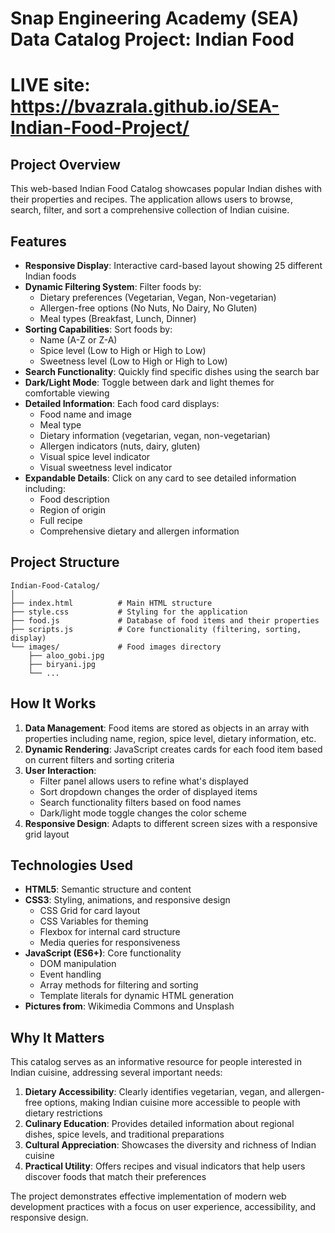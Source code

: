 # Snap Engineering Academy (SEA) Data Catalog Project: Indian Food
# LIVE site: https://bvazrala.github.io/SEA-Indian-Food-Project/

## Project Overview
This web-based Indian Food Catalog showcases popular Indian dishes with their properties and recipes. The application allows users to browse, search, filter, and sort a comprehensive collection of Indian cuisine.

## Features

- **Responsive Display**: Interactive card-based layout showing 25 different Indian foods
- **Dynamic Filtering System**: Filter foods by:
  - Dietary preferences (Vegetarian, Vegan, Non-vegetarian)
  - Allergen-free options (No Nuts, No Dairy, No Gluten)
  - Meal types (Breakfast, Lunch, Dinner)
- **Sorting Capabilities**: Sort foods by:
  - Name (A-Z or Z-A)
  - Spice level (Low to High or High to Low)
  - Sweetness level (Low to High or High to Low)
- **Search Functionality**: Quickly find specific dishes using the search bar
- **Dark/Light Mode**: Toggle between dark and light themes for comfortable viewing
- **Detailed Information**: Each food card displays:
  - Food name and image
  - Meal type
  - Dietary information (vegetarian, vegan, non-vegetarian)
  - Allergen indicators (nuts, dairy, gluten)
  - Visual spice level indicator
  - Visual sweetness level indicator
- **Expandable Details**: Click on any card to see detailed information including:
  - Food description
  - Region of origin
  - Full recipe
  - Comprehensive dietary and allergen information

## Project Structure

```
Indian-Food-Catalog/
│
├── index.html          # Main HTML structure
├── style.css           # Styling for the application
├── food.js             # Database of food items and their properties
├── scripts.js          # Core functionality (filtering, sorting, display)
└── images/             # Food images directory
    ├── aloo_gobi.jpg
    ├── biryani.jpg
    └── ...
```

## How It Works

1. **Data Management**: Food items are stored as objects in an array with properties including name, region, spice level, dietary information, etc.
2. **Dynamic Rendering**: JavaScript creates cards for each food item based on current filters and sorting criteria
3. **User Interaction**: 
   - Filter panel allows users to refine what's displayed
   - Sort dropdown changes the order of displayed items
   - Search functionality filters based on food names
   - Dark/light mode toggle changes the color scheme
4. **Responsive Design**: Adapts to different screen sizes with a responsive grid layout

## Technologies Used

- **HTML5**: Semantic structure and content
- **CSS3**: Styling, animations, and responsive design
  - CSS Grid for card layout
  - CSS Variables for theming
  - Flexbox for internal card structure
  - Media queries for responsiveness
- **JavaScript (ES6+)**: Core functionality
  - DOM manipulation
  - Event handling
  - Array methods for filtering and sorting
  - Template literals for dynamic HTML generation
- **Pictures from**: Wikimedia Commons and Unsplash

## Why It Matters

This catalog serves as an informative resource for people interested in Indian cuisine, addressing several important needs:

1. **Dietary Accessibility**: Clearly identifies vegetarian, vegan, and allergen-free options, making Indian cuisine more accessible to people with dietary restrictions
2. **Culinary Education**: Provides detailed information about regional dishes, spice levels, and traditional preparations
3. **Cultural Appreciation**: Showcases the diversity and richness of Indian cuisine
4. **Practical Utility**: Offers recipes and visual indicators that help users discover foods that match their preferences

The project demonstrates effective implementation of modern web development practices with a focus on user experience, accessibility, and responsive design.
